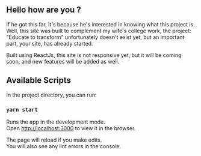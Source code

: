 ## Hello how are you ?

If he got this far, it's because he's interested in knowing what this project is. Well, this site was built to complement my wife's college work, the project: "Educate to transform" unfortunately doesn't exist yet, but an important part, your site, has already started.

Built using ReactJs, this site is not responsive yet, but it will be coming soon, and new features will be added as well.

## Available Scripts

In the project directory, you can run:

### `yarn start`

Runs the app in the development mode.\
Open [http://localhost:3000](http://localhost:3000) to view it in the browser.

The page will reload if you make edits.\
You will also see any lint errors in the console.
